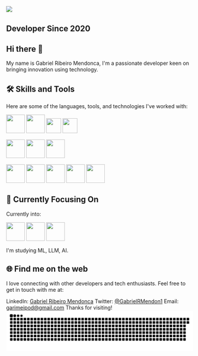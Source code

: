 
<img loading="lazy" height="180em" src="https://github-readme-stats.vercel.app/api/top-langs/?username=GabrielMendonca1&layout=compact&langs_count=7&theme=dracula"/>
</div>
          
## Developer Since 2020
## Hi there 👋

My name is Gabriel Ribeiro Mendonca, I'm a passionate developer keen on bringing innovation using technology.

## 🛠 Skills and Tools
Here are some of the languages, tools, and technologies I've worked with:

<img src="https://cdn.jsdelivr.net/gh/devicons/devicon/icons/html5/html5-original-wordmark.svg" height="50px" width="50px"/> <img src="https://cdn.jsdelivr.net/gh/devicons/devicon/icons/css3/css3-original-wordmark.svg" height="50px" width="50px"/> <img src="https://cdn.jsdelivr.net/gh/devicons/devicon/icons/javascript/javascript-original.svg" height="40px" width="40px"/>
<img src="https://cdn.jsdelivr.net/gh/devicons/devicon/icons/nextjs/nextjs-original.svg" height="40px" width="40px" />
          
          
<img src="https://cdn.jsdelivr.net/gh/devicons/devicon/icons/java/java-original-wordmark.svg" height="50px" width="50px"/> <img src="https://cdn.jsdelivr.net/gh/devicons/devicon/icons/spring/spring-original-wordmark.svg" height="50px" width="50px"/> <img src="https://cdn.jsdelivr.net/gh/devicons/devicon/icons/postgresql/postgresql-plain-wordmark.svg" height="50px" width="50px"/>
          
<img src="https://cdn.jsdelivr.net/gh/devicons/devicon/icons/tailwindcss/tailwindcss-plain.svg" height="50px" width="50px"/> <img src="https://cdn.jsdelivr.net/gh/devicons/devicon/icons/react/react-original.svg" height="50px" width="50px"/> 
<img src="https://cdn.jsdelivr.net/gh/devicons/devicon/icons/apache/apache-original-wordmark.svg" height="50px" width="50px"/>
<img src="https://cdn.jsdelivr.net/gh/devicons/devicon/icons/docker/docker-plain-wordmark.svg" height="50px" width="50px"/>
<img src="https://cdn.jsdelivr.net/gh/devicons/devicon/icons/github/github-original.svg" height="50px" width="50px"/>

          
## 🎯 Currently Focusing On
Currently into:

<img src="https://cdn.jsdelivr.net/gh/devicons/devicon/icons/python/python-original.svg" height="50px" width="50px" /> <img src="https://cdn.jsdelivr.net/gh/devicons/devicon/icons/tensorflow/tensorflow-original.svg" height="50px" width="50px"/> <img src="https://cdn.jsdelivr.net/gh/devicons/devicon/icons/pytorch/pytorch-original.svg" height="50px" width="50px"/>

          

I'm studying ML, LLM, AI.

## 🌐 Find me on the web
I love connecting with other developers and tech enthusiasts. Feel free to get in touch with me at:

LinkedIn: [Gabriel Ribeiro Mendonca](https://www.linkedin.com/in/gabriel-ribeiro-mendon%C3%A7a-910692269/)
Twitter: [@GabrielRMendon1](https://twitter.com/GabrielRMendon1)
Email: [garimeipod@gmail.com](mailto:garimeipod@gmail.com)
Thanks for visiting!
![Snake animation](https://github.com/GabrielMendonca1/GabrielMendonca1/blob/output/github-contribution-grid-snake.svg)

